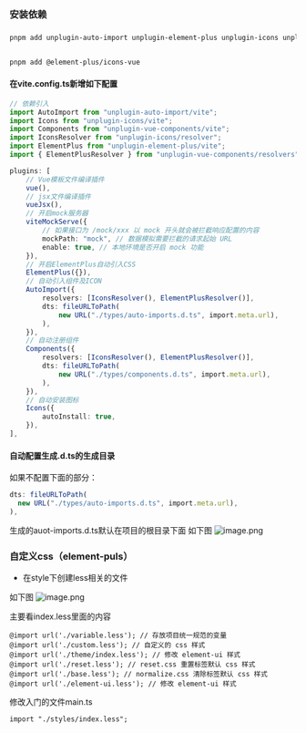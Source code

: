 ### 安装依赖

###

```bash
pnpm add unplugin-auto-import unplugin-element-plus unplugin-icons unplugin-vue-components -D


pnpm add @element-plus/icons-vue
```

#### 在vite.config.ts新增如下配置

```typescript
// 依赖引入
import AutoImport from "unplugin-auto-import/vite";
import Icons from "unplugin-icons/vite";
import Components from "unplugin-vue-components/vite";
import IconsResolver from "unplugin-icons/resolver";
import ElementPlus from "unplugin-element-plus/vite";
import { ElementPlusResolver } from "unplugin-vue-components/resolvers";

plugins: [
    // Vue模板文件编译插件
    vue(),
    // jsx文件编译插件
    vueJsx(),
    // 开启mock服务器
    viteMockServe({
        // 如果接口为 /mock/xxx 以 mock 开头就会被拦截响应配置的内容
        mockPath: "mock", // 数据模拟需要拦截的请求起始 URL
        enable: true, // 本地环境是否开启 mock 功能
    }),
    // 开启ElementPlus自动引入CSS
    ElementPlus({}),
    // 自动引入组件及ICON
    AutoImport({
        resolvers: [IconsResolver(), ElementPlusResolver()],
        dts: fileURLToPath(
            new URL("./types/auto-imports.d.ts", import.meta.url),
        ),
    }),
    // 自动注册组件
    Components({
        resolvers: [IconsResolver(), ElementPlusResolver()],
        dts: fileURLToPath(
            new URL("./types/components.d.ts", import.meta.url),
        ),
    }),
    // 自动安装图标
    Icons({
        autoInstall: true,
    }),
],
```

#### 自动配置生成.d.ts的生成目录

如果不配置下面的部分：

```typescript
dts: fileURLToPath(
  new URL("./types/auto-imports.d.ts", import.meta.url),
),

```

生成的auot-imports.d.ts默认在项目的根目录下面
如下图
![image.png](https://cdn.nlark.com/yuque/0/2023/png/207857/1698202842986-f560fef6-c221-487a-963c-58ccea818e98.png#averageHue=%232a2e34&clientId=udba31ad9-1a98-4&from=paste&height=596&id=ua89a0f88&originHeight=954&originWidth=2366&originalType=binary&ratio=1.600000023841858&rotation=0&showTitle=false&size=731854&status=done&style=none&taskId=u3e2b79ee-9be5-4ef0-a73c-ae0648fe777&title=&width=1478.749977964908)

###

###

### 自定义css（element-puls）

- 在style下创建less相关的文件

如下图
![image.png](https://cdn.nlark.com/yuque/0/2023/png/207857/1698285975650-9f7a4cd9-7907-4942-8b0c-3f969ddefb9a.png#averageHue=%23272b31&clientId=ubf046766-1c45-4&from=paste&height=254&id=ud0aa9b89&originHeight=406&originWidth=708&originalType=binary&ratio=1.600000023841858&rotation=0&showTitle=false&size=103823&status=done&style=none&taskId=u482e467c-b9ac-4d25-9750-bfc47577362&title=&width=442.4999934062363)

主要看index.less里面的内容

```less
@import url('./variable.less'); // 存放项目统一规范的变量
@import url('./custom.less'); // 自定义的 css 样式
@import url('./theme/index.less'); // 修改 element-ui 样式
@import url('./reset.less'); // reset.css 重置标签默认 css 样式
@import url('./base.less'); // normalize.css 清除标签默认 css 样式
@import url('./element-ui.less'); // 修改 element-ui 样式
```

修改入门的文件main.ts

```less
import "./styles/index.less";
```
